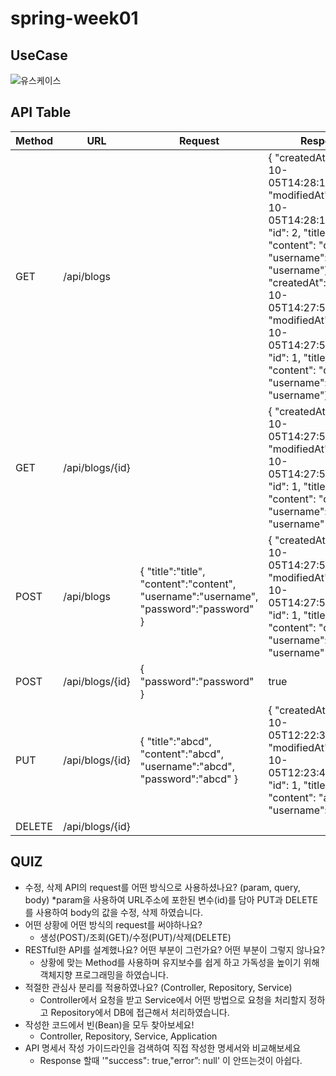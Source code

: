 # spring-week01
## UseCase
![유스케이스](https://user-images.githubusercontent.com/113032395/193990947-a8291270-feef-4a50-9dd5-94b4003c84d4.png)
## API Table
| Method | URL             | Request                                                                                        | Response                                                                                                                                                                                                                                                                                                                                 |
|--------|-----------------|------------------------------------------------------------------------------------------------|------------------------------------------------------------------------------------------------------------------------------------------------------------------------------------------------------------------------------------------------------------------------------------------------------------------------------------------|
| GET    | /api/blogs      |                                                                                                |  { "createdAt": "2022-10-05T14:28:15.670602", "modifiedAt": "2022-10-05T14:28:15.670602", "id": 2, "title": "title", "content": "content", "username": "username"},    { "createdAt": "2022-10-05T14:27:53.008676", "modifiedAt": "2022-10-05T14:27:53.008676", "id": 1, "title": "title", "content": "content", "username": "username"} |
| GET    | /api/blogs/{id} |                                                                                                | { "createdAt": "2022-10-05T14:27:53.008676", "modifiedAt": "2022-10-05T14:27:53.008676", "id": 1, "title": "title", "content": "content", "username": "username" }                                                                                                                                                                       |
| POST   | /api/blogs      | {   "title":"title",   "content":"content",   "username":"username",   "password":"password" } | { "createdAt": "2022-10-05T14:27:53.008676", "modifiedAt": "2022-10-05T14:27:53.008676", "id": 1, "title": "title", "content": "content", "username": "username" }                                                                                                                                                                       |
| POST   | /api/blogs/{id} | { "password":"password" }                                                                      | true                                                                                                                                                                                                                                                                                                                                     |
| PUT    | /api/blogs/{id} | {   "title":"abcd",   "content":"abcd",   "username":"abcd",   "password":"abcd" }             | { "createdAt": "2022-10-05T12:22:36.708507", "modifiedAt": "2022-10-05T12:23:41.130753", "id": 1, "title": "abcd", "content": "abcd", "username": "abcd" }                                                                                                                                                                               |
| DELETE | /api/blogs/{id} |                                                                                                |                                                                                                                                                                                                                                                                                                                                          |
## QUIZ
* 수정, 삭제 API의 request를 어떤 방식으로 사용하셨나요? (param, query, body)
  *param을 사용하여 URL주소에 포한된 변수(id)를 담아 PUT과 DELETE를 사용하여 body의 값을 수정, 삭제 하였습니다.
* 어떤 상황에 어떤 방식의 request를 써야하나요?
  * 생성(POST)/조회(GET)/수정(PUT)/삭제(DELETE)
* RESTful한 API를 설계했나요? 어떤 부분이 그런가요? 어떤 부분이 그렇지 않나요?
  * 상황에 맞는 Method를 사용하며 유지보수를 쉽게 하고 가독성을 높이기 위해 객체지향 프로그래밍을 하였습니다.
* 적절한 관심사 분리를 적용하였나요? (Controller, Repository, Service)
  * Controller에서 요청을 받고 Service에서 어떤 방법으로 요청을 처리할지 정하고 Repository에서 DB에 접근해서 처리하였습니다.
* 작성한 코드에서 빈(Bean)을 모두 찾아보세요!
  * Controller, Repository, Service, Application
* API 명세서 작성 가이드라인을 검색하여 직접 작성한 명세서와 비교해보세요
  * Response 할때 '"success": true,"error”: null' 이 안뜨는것이 아쉽다.
